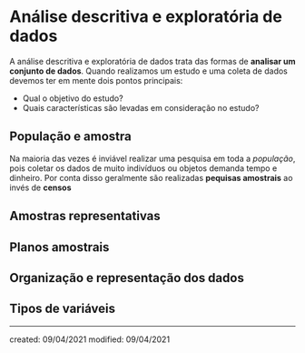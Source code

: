 # Análise descritiva e exploratória de dados
A análise descritiva e exploratória de dados trata das formas de **analisar um conjunto de dados**.
Quando realizamos um estudo e uma coleta de dados devemos ter em mente dois pontos principais:
- Qual o objetivo do estudo?
- Quais características são levadas em consideração no estudo?

## População e amostra
Na maioria das vezes é inviável realizar uma pesquisa em toda a *população*, pois coletar os dados de muito indivíduos ou objetos demanda tempo e dinheiro. Por conta disso geralmente são realizadas **pequisas amostrais** ao invés de **censos**

## Amostras representativas
## Planos amostrais
## Organização e representação dos dados
## Tipos de variáveis

---

created: 09/04/2021
modified: 09/04/2021
